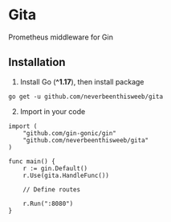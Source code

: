 # Gita

Prometheus middleware for Gin

## Installation

1. Install Go (**^1.17**), then install package

```
go get -u github.com/neverbeenthisweeb/gita
```

2. Import in your code

```
import (
	"github.com/gin-gonic/gin"
	"github.com/neverbeenthisweeb/gita"
)

func main() {
	r := gin.Default()
	r.Use(gita.HandleFunc())

    // Define routes

	r.Run(":8080")
}
```
